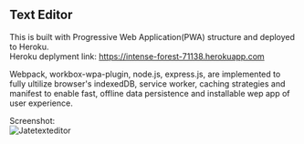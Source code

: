 ## Text Editor

This is built with Progressive Web Application(PWA) structure and deployed to Heroku.<br>
Heroku deplyment link: https://intense-forest-71138.herokuapp.com

Webpack, workbox-wpa-plugin, node.js, express.js, are implemented to fully ultilize browser's indexedDB, service worker, caching strategies and manifest to enable fast, offline data persistence and installable wep app of user experience.

Screenshot: <br>
![Jatetexteditor](https://user-images.githubusercontent.com/99464607/178118168-1c3fc7f0-6bbc-4894-9dd4-89de6a341ea8.png)

